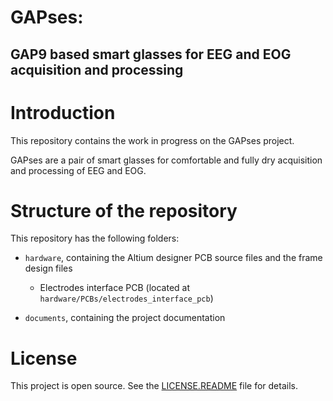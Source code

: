 # GAPses: 
## GAP9 based smart glasses for EEG and EOG acquisition and processing

# Introduction

This repository contains the work in progress on the GAPses project.

GAPses are a pair of smart glasses for comfortable and fully dry acquisition and processing of EEG and EOG.


# Structure of the repository

This repository has the following folders:
 
- `hardware`, containing the Altium designer PCB source files and the frame design files 
    - Electrodes interface PCB (located at `hardware/PCBs/electrodes_interface_pcb`)

- `documents`, containing the project documentation


# License

This project is open source. See the [LICENSE.README](./LICENSE.README.md) file for details.
